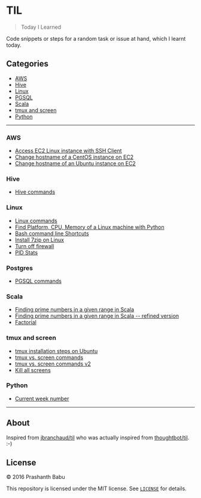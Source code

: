 # TIL

> Today I Learned

Code snippets or steps for a random task or issue at hand, which I learnt today.



## Categories
- [AWS](#aws)
- [Hive](#hive)
- [Linux](#linux)
- [PGSQL](#postgres)
- [Scala](#scala)
- [tmux and screen](#tmux-and-screen)
- [Python](#python)


----------

### AWS
- [Access EC2 Linux instance with SSH Client](AWS/aws-pscp-ssh-scp.md)
- [Change hostname of a CentOS instance on EC2](AWS/aws-change-hostname-centos.md)
- [Change hostname of an Ubuntu instance on EC2](AWS/aws-change-hostname-ubuntu.md)


### Hive
- [Hive commands](Hive/Hive-commands.md)


### Linux
- [Linux commands](Linux/Linux-commands.md)
- [Find Platform, CPU, Memory of a Linux machine with Python](Linux/Memory-CPU-stats.md)
- [Bash command line Shortcuts](Linux/Bash_command_line_shortcuts.md)
- [Install 7zip on Linux](Linux/Install_7zip_on_Linux.md)
- [Turn off firewall](Linux/Turn-off-firewall.md)
- [PID Stats](Linux/pid-stats.md)

### Postgres
- [PGSQL commands](PGSQL/PGSQL-commands.md)


### Scala
- [Finding prime numbers in a given range in Scala](Scala/find-primes-scala.md)
- [Finding prime numbers in a given range in Scala -- refined version](Scala/find-primes-scala-refined.md)
- [Factorial](Scala/factorial-scala.md)


### tmux and screen
- [tmux installation steps on Ubuntu](tmux/tmux-install.md)
- [tmux vs. screen commands](tmux/tmux_vs_screen-commands.md)
- [tmux vs. screen commands v2](tmux/tmux_vs_screen-commands-v2.md)
- [Kill all screens](tmux/kill-all-screens.md)


### Python
- [Current week number](current_week_number.md)


----------

## About

Inspired from [jbranchaud/til](https://github.com/jbranchaud/til) who was actually inspired from [thoughtbot/til](https://github.com/thoughtbot/til). :-)



## License

&copy; 2016 Prashanth Babu

This repository is licensed under the MIT license. See [`LICENSE`](LICENSE) for details.
